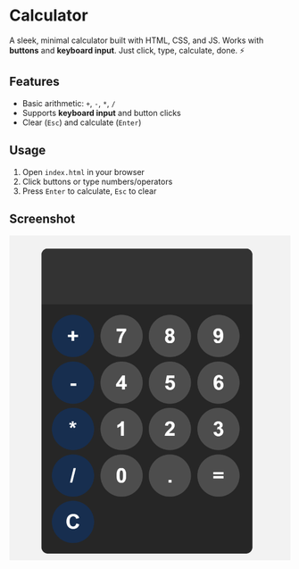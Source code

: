 # Calculator

A sleek, minimal calculator built with HTML, CSS, and JS. Works with **buttons** and **keyboard input**. Just click, type, calculate, done. ⚡

## Features
- Basic arithmetic: `+`, `-`, `*`, `/`  
- Supports **keyboard input** and button clicks  
- Clear (`Esc`) and calculate (`Enter`)  

## Usage
1. Open `index.html` in your browser  
2. Click buttons or type numbers/operators  
3. Press `Enter` to calculate, `Esc` to clear  

## Screenshot

![Calculator Screenshot](screenshot.png)


